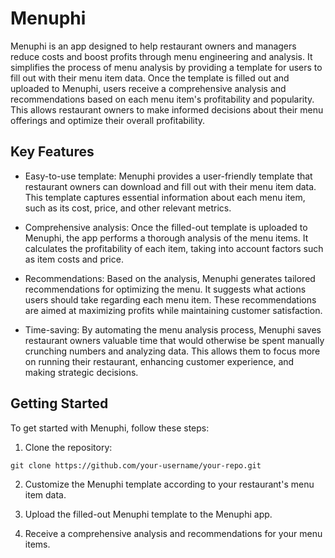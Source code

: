 # Menuphi
Menuphi is an app designed to help restaurant owners and managers reduce costs and boost profits through menu engineering and analysis. It simplifies the process of menu analysis by providing a template for users to fill out with their menu item data. Once the template is filled out and uploaded to Menuphi, users receive a comprehensive analysis and recommendations based on each menu item's profitability and popularity. This allows restaurant owners to make informed decisions about their menu offerings and optimize their overall profitability.

## Key Features
- Easy-to-use template: Menuphi provides a user-friendly template that restaurant owners can download and fill out with their menu item data. This template captures essential information about each menu item, such as its cost, price, and other relevant metrics.

- Comprehensive analysis: Once the filled-out template is uploaded to Menuphi, the app performs a thorough analysis of the menu items. It calculates the profitability of each item, taking into account factors such as item costs and price.

- Recommendations: Based on the analysis, Menuphi generates tailored recommendations for optimizing the menu. It suggests what actions users should take regarding each menu item. These recommendations are aimed at maximizing profits while maintaining customer satisfaction.

- Time-saving: By automating the menu analysis process, Menuphi saves restaurant owners valuable time that would otherwise be spent manually crunching numbers and analyzing data. This allows them to focus more on running their restaurant, enhancing customer experience, and making strategic decisions.

## Getting Started

To get started with Menuphi, follow these steps:

1. Clone the repository:
```
git clone https://github.com/your-username/your-repo.git
```

2. Customize the Menuphi template according to your restaurant's menu item data.

3. Upload the filled-out Menuphi template to the Menuphi app.

4. Receive a comprehensive analysis and recommendations for your menu items.
